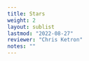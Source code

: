 ```yaml
---
title: Stars
weight: 2
layout: sublist
lastmod: "2022-08-27"
reviewer: "Chris Ketron"
notes: ""
---
```

